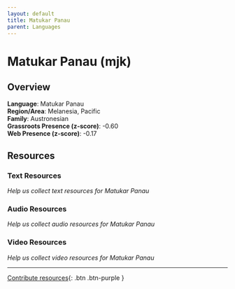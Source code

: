 ```yaml
---
layout: default
title: Matukar Panau
parent: Languages
---
```


# Matukar Panau (mjk)

## Overview

**Language**: Matukar Panau  
**Region/Area**: Melanesia, Pacific  
**Family**: Austronesian  
**Grassroots Presence (z-score)**: -0.60  
**Web Presence (z-score)**: -0.17  

## Resources

### Text Resources
*Help us collect text resources for Matukar Panau*

### Audio Resources
*Help us collect audio resources for Matukar Panau*

### Video Resources
*Help us collect video resources for Matukar Panau*

---

[Contribute resources](https://forms.office.com/e/1SfLJx3u1r){: .btn .btn-purple }
